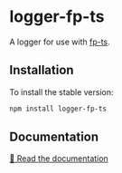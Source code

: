 # logger-fp-ts

A logger for use with [fp-ts].

## Installation

To install the stable version:

```sh
npm install logger-fp-ts
```

## Documentation

[📘 Read the documentation][docs]

[docs]: https://thewilkybarkid.github.io/logger-fp-ts/
[fp-ts]: https://gcanti.github.io/fp-ts/
